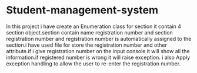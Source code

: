 # Student-management-system
In this project i have create an Enumeration class for section it contain 4 section object.section contain name registration number and section registration number and registration number is automatically assigned to the section.i have used file for store the registration number and other attribute.if i give registration number on the input console it will show all the information.if registered number is wrong it will raise exception. i also Apply exception handling to allow the user to re-enter the registration number.
